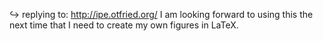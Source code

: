 ↪️ replying to: http://ipe.otfried.org/
I am looking forward to using this the next time that I need to create my own figures in LaTeX.
